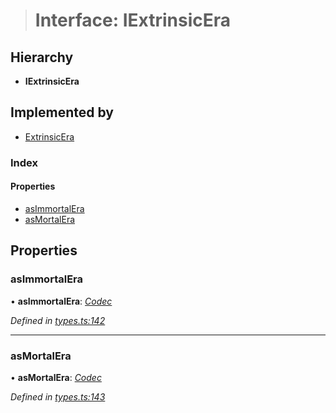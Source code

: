 > # Interface: IExtrinsicEra

## Hierarchy

* **IExtrinsicEra**

## Implemented by

* [ExtrinsicEra](../classes/_type_extrinsicera_.extrinsicera.md)

### Index

#### Properties

* [asImmortalEra](_types_.iextrinsicera.md#asimmortalera)
* [asMortalEra](_types_.iextrinsicera.md#asmortalera)

## Properties

###  asImmortalEra

• **asImmortalEra**: *[Codec](_types_.codec.md)*

*Defined in [types.ts:142](https://github.com/polkadot-js/api/blob/5a1c79a/packages/types/src/types.ts#L142)*

___

###  asMortalEra

• **asMortalEra**: *[Codec](_types_.codec.md)*

*Defined in [types.ts:143](https://github.com/polkadot-js/api/blob/5a1c79a/packages/types/src/types.ts#L143)*